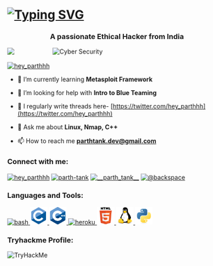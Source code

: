 


# [![Typing SVG](https://readme-typing-svg.herokuapp.com/?lines=Hey,+I'm+Parth)](https://git.io/typing-svg)

<h3 align="center">A passionate Ethical Hacker from India</h3>

<img align="right" width="400" alt="Cyber Security" src="https://kepsure.com/wp-content/uploads/2022/05/alarm-gif.gif"
    alt="">



<p align="left"> <img src="https://komarev.com/ghpvc/?username=porthhh&label=Profile%20views&color=0e75b6&style=flat" /> </p>

<p align="left"> <a href="https://twitter.com/hey_parthhh" target="blank"><img
            src="https://img.shields.io/twitter/follow/hey_parthhh?logo=twitter&style=for-the-badge"
            alt="hey_parthhh" /></a> </p>

- 🌱 I’m currently learning **Metasploit Framework**

- 🤝 I’m looking for help with **Intro to Blue Teaming**

- 📝 I regularly write threads here- [https://twitter.com/hey_parthhh](https://twitter.com/hey_parthhh)

- 💬 Ask me about **Linux, Nmap, C++**

- 📫 How to reach me **parthtank.dev@gmail.com**

<h3 align="left">Connect with me:</h3>
<p align="left">
    <a href="https://twitter.com/hey_parthhh" target="blank"><img align="center"
            src="https://raw.githubusercontent.com/rahuldkjain/github-profile-readme-generator/master/src/images/icons/Social/twitter.svg"
            alt="hey_parthhh" height="30" width="40" /></a>
    <a href="https://linkedin.com/in/parth-tank" target="blank"><img align="center"
            src="https://raw.githubusercontent.com/rahuldkjain/github-profile-readme-generator/master/src/images/icons/Social/linked-in-alt.svg"
            alt="parth-tank" height="30" width="40" /></a>
    <a href="https://instagram.com/__parth_tank__" target="blank"><img align="center"
            src="https://raw.githubusercontent.com/rahuldkjain/github-profile-readme-generator/master/src/images/icons/Social/instagram.svg"
            alt="__parth_tank__" height="30" width="40" /></a>
    <a href="https://hashnode.com/@backspace" target="blank"><img align="center"
            src="https://raw.githubusercontent.com/rahuldkjain/github-profile-readme-generator/master/src/images/icons/Social/hashnode.svg"
            alt="@backspace" height="30" width="40" /></a>
</p>

<h3 align="left">Languages and Tools:</h3>
<p align="left"> <a href="https://www.gnu.org/software/bash/" target="_blank" rel="noreferrer"> <img
            src="https://www.vectorlogo.zone/logos/gnu_bash/gnu_bash-icon.svg" alt="bash" width="40" height="40" /> </a>
    <a href="https://www.cprogramming.com/" target="_blank" rel="noreferrer"> <img
            src="https://raw.githubusercontent.com/devicons/devicon/master/icons/c/c-original.svg" alt="c" width="40"
            height="40" /> </a> <a href="https://www.w3schools.com/cpp/" target="_blank" rel="noreferrer"> <img
            src="https://raw.githubusercontent.com/devicons/devicon/master/icons/cplusplus/cplusplus-original.svg"
            alt="cplusplus" width="40" height="40" /> </a> <a href="https://heroku.com" target="_blank"
        rel="noreferrer"> <img src="https://www.vectorlogo.zone/logos/heroku/heroku-icon.svg" alt="heroku" width="40"
            height="40" /> </a> <a href="https://www.w3.org/html/" target="_blank" rel="noreferrer"> <img
            src="https://raw.githubusercontent.com/devicons/devicon/master/icons/html5/html5-original-wordmark.svg"
            alt="html5" width="40" height="40" /> </a> <a href="https://www.linux.org/" target="_blank"
        rel="noreferrer"> <img
            src="https://raw.githubusercontent.com/devicons/devicon/master/icons/linux/linux-original.svg" alt="linux"
            width="40" height="40" /> </a> <a href="https://www.python.org" target="_blank" rel="noreferrer"> <img
            src="https://raw.githubusercontent.com/devicons/devicon/master/icons/python/python-original.svg"
            alt="python" width="40" height="40" /> </a>
</p>

<p>
<h3>Tryhackme Profile:</h3> 
<img src="https://tryhackme-badges.s3.amazonaws.com/Backspace05.png" alt="TryHackMe">
</p>
